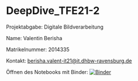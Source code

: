 # DeepDive_TFE21-2

Projektabgabe: Digitale Bildverarbeitung

Name: Valentin Berisha

Matrikelnummer: 2014335

Kontakt: berisha.valent-it21@it.dhbw-ravensburg.de

Öffnen des Notebooks mit Binder: [![Binder](https://mybinder.org/badge_logo.svg)](https://mybinder.org/v2/gh/valentinberisha/DeepDive_TFE21-2.git/HEAD)

